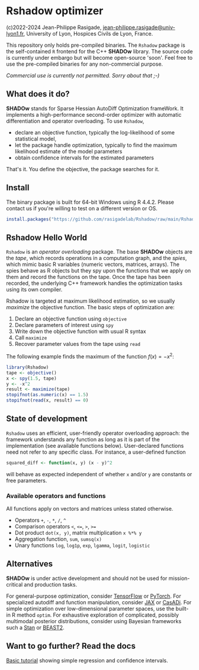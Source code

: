 # Rshadow optimizer
(c)2022-2024 Jean-Philippe Rasigade, <jean-philippe.rasigade@univ-lyon1.fr>, University of Lyon, Hospices Civils de Lyon, France.

This repository only holds pre-compiled binaries. The `Rshadow` package is the self-contained `R` frontend for the C++ **SHADOw** library. The source code is currently under embargo but will become open-source 'soon'. Feel free to use the pre-compiled binaries for any non-commercial purpose. 

*Commercial use is currently not permitted. Sorry about that ;-)*

## What does it do?

**SHADOw** stands for Sparse Hessian AutoDiff Optimization frameWork. It implements a high-performance second-order optimizer with automatic differentiation and operator overloading. To use `Rshadow`,

- declare an objective function, typically the log-likelihood of some statistical model, 
- let the package handle optimization, typically to find the maximum likelihood estimate of the model parameters
- obtain confidence intervals for the estimated parameters

That's it. You define the objective, the package searches for it.

## Install

The binary package is built for 64-bit Windows using R 4.4.2. Please contact us if you're willing to test on a different version or OS.

```R
install.packages("https://github.com/rasigadelab/Rshadow/raw/main/Rshadow_0.21.zip", repos = NULL)
```

## Rshadow Hello World

`Rshadow` is an *operator overloading* package. The base **SHADOw** objects are the *tape*, which records operations in a computation graph, and the *spies*, which mimic basic R variables (numeric vectors, matrices, arrays). The spies behave as R objects but they spy upon the functions that we apply on them and record the functions on the tape. Once the tape has been recorded, the underlying C++ framework handles the optimization tasks using its own compiler.

Rshadow is targeted at maximum likelihood estimation, so we usually *maximize* the objective function. The basic steps of optimization are:
1. Declare an objective function using `objective`
2. Declare parameters of interest using `spy`
3. Write down the objective function with usual R syntax
4. Call `maximize`
5. Recover parameter values from the tape using `read`

The following example finds the maximum of the function $f(x) = -x^2$:
```r
library(Rshadow)
tape <- objective()
x <- spy(1.5, tape)
y <- -x^2
result <- maximize(tape)
stopifnot(as.numeric(x) == 1.5)
stopifnot(read(x, result) == 0)
```

## State of development

`Rshadow` uses an efficient, user-friendly operator overloading approach: the framework understands any function as long as it is part of the implementation (see available functions below). User-declared functions need not refer to any specific class. For instance, a user-defined function
```r
squared_diff <- function(x, y) (x - y)^2
```
will behave as expected independent of whether `x` and/or `y` are constants or free parameters.

### Available operators and functions

All functions apply on vectors and matrices unless stated otherwise.
- Operators `+`, `-`, `*`, `/`, `^`
- Comparison operators `<`, `<=`, `>`, `>=`
- Dot product `dot(x, y)`, matrix multiplication `x %*% y`
- Aggregation function, `sum`, `sumsq(x)`
- Unary functions `log`, `log1p`, `exp`, `lgamma`, `logit`, `logistic`

## Alternatives

**SHADOw** is under active development and should not be used for mission-critical and production tasks. 

For general-purpose optimization, consider [TensorFlow](https://www.tensorflow.org/) or [PyTorch](https://pytorch.org/). For specialized autodiff and function manipulation, consider [JAX](https://jax.readthedocs.io/en/latest/index.html) or [CasADi](https://web.casadi.org/). For simple optimization over low-dimensional parameter spaces, use the built-in R method `optim`. For exhaustive exploration of complicated, possibly multimodal posterior distributions, consider using Bayesian frameworks such a [Stan](https://mc-stan.org/) or [BEAST2](https://www.beast2.org/).

## Want to go further? Read the docs

[Basic tutorial](tutorials/tutorial1_basics.md) showing simple regression and confidence intervals.